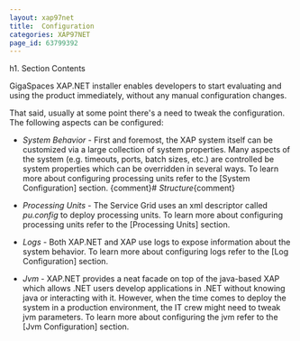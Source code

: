 ```yaml
---
layout: xap97net
title:  Configuration
categories: XAP97NET
page_id: 63799392
---
```


h1. Section Contents

GigaSpaces XAP.NET installer enables developers to start evaluating and using the product immediately, without any manual configuration changes.

That said, usually at some point there's a need to tweak the configuration. The following aspects can be configured:

- *System Behavior* - First and foremost, the XAP system itself can be customized via a large collection of system properties. Many aspects of the system (e.g. timeouts, ports, batch sizes, etc.) are controlled be system properties which can be overridden in several ways. To learn more about configuring processing units refer to the [System Configuration] section.
{comment}# *Structure*{comment}

- *Processing Units* - The Service Grid uses an xml descriptor called *pu.config* to deploy processing units. To learn more about configuring processing units refer to the [Processing Units] section.

- *Logs* - Both XAP.NET and XAP use logs to expose information about the system behavior. To learn more about configuring logs refer to the [Log Configuration] section.

- *Jvm* - XAP.NET provides a neat facade on top of the java-based XAP which allows .NET users develop applications in .NET without knowing java or interacting with it. However, when the time comes to deploy the system in a production environment, the IT crew might need to tweak jvm parameters. To learn more about configuring the jvm refer to the [Jvm Configuration] section.
